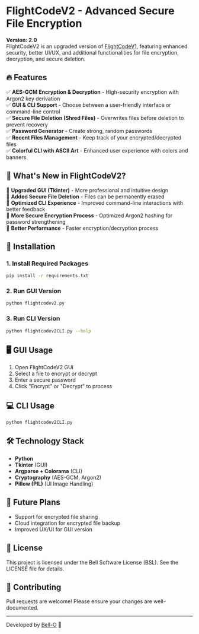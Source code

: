 # FlightCodeV2 - Advanced Secure File Encryption

**Version: 2.0**  
FlightCodeV2 is an upgraded version of [FlightCodeV1](https://github.com/Bell-O/FlightCode), featuring enhanced security, better UI/UX, and additional functionalities for file encryption, decryption, and secure deletion.

## 🔥 Features
✅ **AES-GCM Encryption & Decryption** - High-security encryption with Argon2 key derivation  
✅ **GUI & CLI Support** - Choose between a user-friendly interface or command-line control  
✅ **Secure File Deletion (Shred Files)** - Overwrites files before deletion to prevent recovery  
✅ **Password Generator** - Create strong, random passwords  
✅ **Recent Files Management** - Keep track of your encrypted/decrypted files  
✅ **Colorful CLI with ASCII Art** - Enhanced user experience with colors and banners  

## 🔄 What's New in FlightCodeV2?
🚀 **Upgraded GUI (Tkinter)** - More professional and intuitive design  
🚀 **Added Secure File Deletion** - Files can be permanently erased  
🚀 **Optimized CLI Experience** - Improved command-line interactions with better feedback  
🚀 **More Secure Encryption Process** - Optimized Argon2 hashing for password strengthening  
🚀 **Better Performance** - Faster encryption/decryption process  

## 🚀 Installation
### **1. Install Required Packages**
```bash
pip install -r requirements.txt
```

### **2. Run GUI Version**
```bash
python flightcodev2.py
```

### **3. Run CLI Version**
```bash
python flightcodev2CLI.py --help
```

## 🖥️ GUI Usage
1. Open FlightCodeV2 GUI
2. Select a file to encrypt or decrypt
3. Enter a secure password
4. Click "Encrypt" or "Decrypt" to process

## 💻 CLI Usage
```
python flightcodev2CLI.py 

```


## 🛠️ Technology Stack
- **Python**
- **Tkinter** (GUI)
- **Argparse + Colorama** (CLI)
- **Cryptography** (AES-GCM, Argon2)
- **Pillow (PIL)** (UI Image Handling)

## 🎯 Future Plans
- Support for encrypted file sharing
- Cloud integration for encrypted file backup
- Improved UX/UI for GUI version

## 📜 License
This project is licensed under the Bell Software License (BSL). See the LICENSE file for details.

## 🤝 Contributing
Pull requests are welcome! Please ensure your changes are well-documented.

---
Developed by [Bell-O](https://github.com/Bell-O) 🚀

